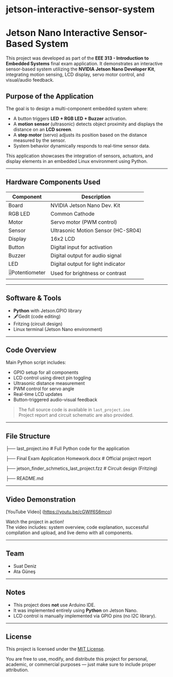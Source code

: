 # jetson-interactive-sensor-system

# Jetson Nano Interactive Sensor-Based System 

This project was developed as part of the **EEE 313 - Introduction to Embedded Systems** final exam application. It demonstrates an interactive sensor-based system utilizing the **NVIDIA Jetson Nano Developer Kit**, integrating motion sensing, LCD display, servo motor control, and visual/audio feedback.

## Purpose of the Application

The goal is to design a multi-component embedded system where:

- A button triggers **LED + RGB LED + Buzzer** activation.
- A **motion sensor** (ultrasonic) detects object proximity and displays the distance on an **LCD screen**.
- A **step motor** (servo) adjusts its position based on the distance measured by the sensor.
- System behavior dynamically responds to real-time sensor data.

This application showcases the integration of sensors, actuators, and display elements in an embedded Linux environment using Python.

---

## Hardware Components Used

| Component        | Description                        |
|------------------|------------------------------------|
| Board          | NVIDIA Jetson Nano Dev. Kit          |
| RGB LED        | Common Cathode                       |
| Motor          | Servo motor (PWM control)            |
| Sensor         | Ultrasonic Motion Sensor (HC-SR04)   |
| Display        | 16x2 LCD                             |
| Button         | Digital input for activation         |
| Buzzer         | Digital output for audio signal      |
| LED            | Digital output for light indicator   |
| 🎚Potentiometer  | Used for brightness or contrast     |

---

## Software & Tools

- **Python** with Jetson.GPIO library
- 🖋Gedit (code editing)
- Fritzing (circuit design)
- Linux terminal (Jetson Nano environment)

---

## Code Overview

Main Python script includes:

- GPIO setup for all components
- LCD control using direct pin toggling
- Ultrasonic distance measurement
- PWM control for servo angle
- Real-time LCD updates
- Button-triggered audio-visual feedback

> The full source code is available in `last_project.ino`  
> Project report and circuit schematic are also provided.

---

## File Structure

├── last_project.ino # Full Python code for the application

├── Final Exam Application Homework.docx # Official project report

├── jetson_finder_schmetics_last_project.fzz # Circuit design (Fritzing)

├── README.md


---

## Video Demonstration

[YouTube Video] (https://youtu.be/cGWIf6S6mco)

Watch the project in action!  
The video includes: system overview, code explanation, successful compilation and upload, and live demo with all components.

---

## Team

- Suat Deniz  
- Ata Güneş

---

## Notes

- This project does **not** use Arduino IDE.
- It was implemented entirely using **Python** on Jetson Nano.
- LCD control is manually implemented via GPIO pins (no I2C library).

---

## License

This project is licensed under the [MIT License](LICENSE).

You are free to use, modify, and distribute this project for personal, academic, or commercial purposes — just make sure to include proper attribution.


